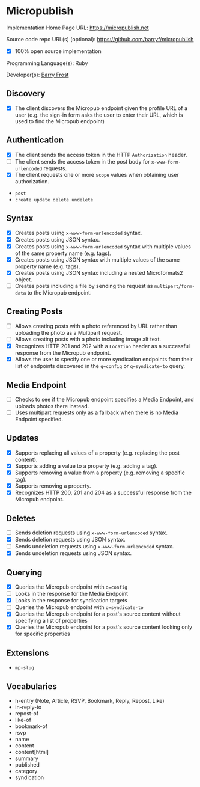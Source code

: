 # Micropublish

Implementation Home Page URL: https://micropublish.net

Source code repo URL(s) (optional): https://github.com/barryf/micropublish
* [x] 100% open source implementation

Programming Language(s): Ruby

Developer(s): [Barry Frost](https://barryfrost.com)

## Discovery
* [x] The client discovers the Micropub endpoint given the profile URL of a user (e.g. the sign-in form asks the user to enter their URL, which is used to find the Micropub endpoint)

## Authentication
* [x] The client sends the access token in the HTTP `Authorization` header.
* [ ] The client sends the access token in the post body for `x-www-form-urlencoded` requests.
* [x] The client requests one or more `scope` values when obtaining user authorization.
 * `post`
 * `create update delete undelete`

## Syntax
* [x] Creates posts using `x-www-form-urlencoded` syntax.
* [x] Creates posts using JSON syntax.
* [x] Creates posts using `x-www-form-urlencoded` syntax with multiple values of the same property name (e.g. tags).
* [x] Creates posts using JSON syntax with multiple values of the same property name (e.g. tags).
* [x] Creates posts using JSON syntax including a nested Microformats2 object.
* [ ] Creates posts including a file by sending the request as `multipart/form-data` to the Micropub endpoint.

## Creating Posts
* [ ] Allows creating posts with a photo referenced by URL rather than uploading the photo as a Multipart request.
* [ ] Allows creating posts with a photo including image alt text.
* [x] Recognizes HTTP 201 and 202 with a `Location` header as a successful response from the Micropub endpoint.
* [x] Allows the user to specify one or more syndication endpoints from their list of endpoints discovered in the `q=config` or `q=syndicate-to` query.

## Media Endpoint
* [ ] Checks to see if the Micropub endpoint specifies a Media Endpoint, and uploads photos there instead.
* [ ] Uses multipart requests only as a fallback when there is no Media Endpoint specified.

## Updates
* [x] Supports replacing all values of a property (e.g. replacing the post content).
* [x] Supports adding a value to a property (e.g. adding a tag).
* [x] Supports removing a value from a property (e.g. removing a specific tag).
* [x] Supports removing a property.
* [x] Recognizes HTTP 200, 201 and 204 as a successful response from the Micropub endpoint.

## Deletes
* [ ] Sends deletion requests using `x-www-form-urlencoded` syntax.
* [x] Sends deletion requests using JSON syntax.
* [ ] Sends undeletion requests using `x-www-form-urlencoded` syntax.
* [x] Sends undeletion requests using JSON syntax.

## Querying
* [x] Queries the Micropub endpoint with `q=config`
 * [ ] Looks in the response for the Media Endpoint
 * [x] Looks in the response for syndication targets
* [ ] Queries the Micropub endpoint with `q=syndicate-to`
* [x] Queries the Micropub endpoint for a post's source content without specifying a list of properties
* [x] Queries the Micropub endpoint for a post's source content looking only for specific properties

## Extensions

* `mp-slug`

## Vocabularies

* h-entry (Note, Article, RSVP, Bookmark, Reply, Repost, Like)
 * in-reply-to
 * repost-of
 * like-of
 * bookmark-of
 * rsvp
 * name
 * content
 * content[html]
 * summary
 * published
 * category
 * syndication

